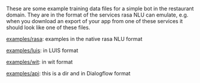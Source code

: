 These are some example training data files for a simple bot in the restaurant domain. 
They are in the format of the services rasa NLU can emulate, e.g. when you download an export
of your app from one of these services it should look like one of these files.


[examples/rasa](examples/rasa): examples in the native rasa NLU format

[examples/luis](examples/luis): in LUIS format

[examples/wit](examples/wit): in wit format

[examples/api](examples/api): this is a dir and in Dialogflow format

